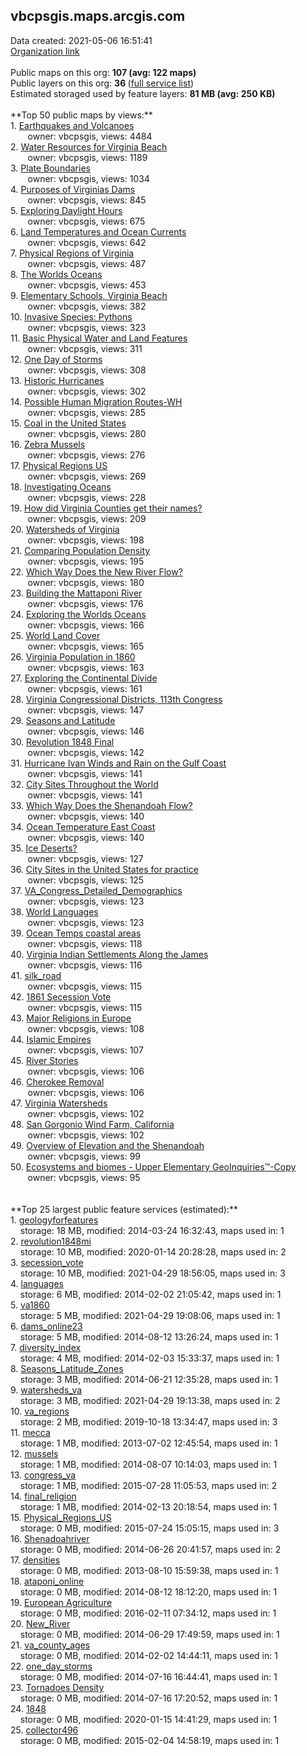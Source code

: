 <h2>vbcpsgis.maps.arcgis.com</h2> Data created: 2021-05-06 16:51:41 <br /><a target='new' href='https://vbcpsgis.maps.arcgis.com'>Organization link</a><br /><br />Public maps on this org: <b>107 (avg: 122 maps)</b><br />Public layers on this org: <b>36 </b>(<a target='new' href='https://services.arcgis.com/7nyQeu9yVYGEprbT/ArcGIS/rest/services'>full service list</a>)<br />Estimated storaged used by feature layers: <b>81 MB (avg: 250 KB)</b><br /><br />**Top 50 public maps by views:**<br />  1. <a target='new' href='https://www.arcgis.com/home/item.html?id=d203ffa697a947b99ef6e568a189f09f'>Earthquakes and Volcanoes</a> <br />  &nbsp;&nbsp;&nbsp;&nbsp; &nbsp;&nbsp;owner: vbcpsgis, views: 4484<br />  2. <a target='new' href='https://www.arcgis.com/home/item.html?id=708923368bc945d299f98c968c244632'>Water Resources for Virginia Beach</a> <br />  &nbsp;&nbsp;&nbsp;&nbsp; &nbsp;&nbsp;owner: vbcpsgis, views: 1189<br />  3. <a target='new' href='https://www.arcgis.com/home/item.html?id=1eea8dba08b64a6ca08519067c7df2d9'>Plate Boundaries</a> <br />  &nbsp;&nbsp;&nbsp;&nbsp; &nbsp;&nbsp;owner: vbcpsgis, views: 1034<br />  4. <a target='new' href='https://www.arcgis.com/home/item.html?id=c4c8e9caa6294ae1b9e160daedf49479'>Purposes of Virginias Dams</a> <br />  &nbsp;&nbsp;&nbsp;&nbsp; &nbsp;&nbsp;owner: vbcpsgis, views: 845<br />  5. <a target='new' href='https://www.arcgis.com/home/item.html?id=81891f359673473089ec9d36001ff900'>Exploring Daylight Hours</a> <br />  &nbsp;&nbsp;&nbsp;&nbsp; &nbsp;&nbsp;owner: vbcpsgis, views: 675<br />  6. <a target='new' href='https://www.arcgis.com/home/item.html?id=779d782d02584483ac89c7965f3bc4fc'>Land Temperatures and Ocean Currents</a> <br />  &nbsp;&nbsp;&nbsp;&nbsp; &nbsp;&nbsp;owner: vbcpsgis, views: 642<br />  7. <a target='new' href='https://www.arcgis.com/home/item.html?id=94cd4902e1d24f19a932a34ff42397f4'>Physical Regions of Virginia</a> <br />  &nbsp;&nbsp;&nbsp;&nbsp; &nbsp;&nbsp;owner: vbcpsgis, views: 487<br />  8. <a target='new' href='https://www.arcgis.com/home/item.html?id=594072631a48412eb2cd2a02c4a53b41'>The Worlds Oceans</a> <br />  &nbsp;&nbsp;&nbsp;&nbsp; &nbsp;&nbsp;owner: vbcpsgis, views: 453<br />  9. <a target='new' href='https://www.arcgis.com/home/item.html?id=cbba5c66c85049dea356da47cdc46993'>Elementary Schools, Virginia Beach</a> <br />  &nbsp;&nbsp;&nbsp;&nbsp; &nbsp;&nbsp;owner: vbcpsgis, views: 382<br />  10. <a target='new' href='https://www.arcgis.com/home/item.html?id=f8f6b222a7774ff7b5c5772f1b5464c1'>Invasive Species: Pythons</a> <br />  &nbsp;&nbsp;&nbsp;&nbsp; &nbsp;&nbsp;owner: vbcpsgis, views: 323<br />  11. <a target='new' href='https://www.arcgis.com/home/item.html?id=3c869c26db0548fba9deae6a1942b45b'>Basic Physical Water and Land Features</a> <br />  &nbsp;&nbsp;&nbsp;&nbsp; &nbsp;&nbsp;owner: vbcpsgis, views: 311<br />  12. <a target='new' href='https://www.arcgis.com/home/item.html?id=176458c878984a7785d12eef03abbcdd'>One Day of Storms</a> <br />  &nbsp;&nbsp;&nbsp;&nbsp; &nbsp;&nbsp;owner: vbcpsgis, views: 308<br />  13. <a target='new' href='https://www.arcgis.com/home/item.html?id=86b97745fa0e4696abe587e4cbf8c6e0'>Historic Hurricanes</a> <br />  &nbsp;&nbsp;&nbsp;&nbsp; &nbsp;&nbsp;owner: vbcpsgis, views: 302<br />  14. <a target='new' href='https://www.arcgis.com/home/item.html?id=b3e40bb0618f4a3eb9bdce07c07f5513'>Possible Human Migration Routes-WH</a> <br />  &nbsp;&nbsp;&nbsp;&nbsp; &nbsp;&nbsp;owner: vbcpsgis, views: 285<br />  15. <a target='new' href='https://www.arcgis.com/home/item.html?id=8790b0d29cb148e7ba8c105a3a92c828'>Coal in the United States</a> <br />  &nbsp;&nbsp;&nbsp;&nbsp; &nbsp;&nbsp;owner: vbcpsgis, views: 280<br />  16. <a target='new' href='https://www.arcgis.com/home/item.html?id=c40be6efc7db4659be2bdf0cf44b3dcf'>Zebra Mussels</a> <br />  &nbsp;&nbsp;&nbsp;&nbsp; &nbsp;&nbsp;owner: vbcpsgis, views: 276<br />  17. <a target='new' href='https://www.arcgis.com/home/item.html?id=3454ef5e9df545468f8e4a0a9380211a'>Physical Regions US</a> <br />  &nbsp;&nbsp;&nbsp;&nbsp; &nbsp;&nbsp;owner: vbcpsgis, views: 269<br />  18. <a target='new' href='https://www.arcgis.com/home/item.html?id=9ecf5e9a4638448ebe4005c0caedf2db'>Investigating Oceans</a> <br />  &nbsp;&nbsp;&nbsp;&nbsp; &nbsp;&nbsp;owner: vbcpsgis, views: 228<br />  19. <a target='new' href='https://www.arcgis.com/home/item.html?id=b1a510a32629402e8beaf4580a8be237'>How did Virginia Counties get their names?</a> <br />  &nbsp;&nbsp;&nbsp;&nbsp; &nbsp;&nbsp;owner: vbcpsgis, views: 209<br />  20. <a target='new' href='https://www.arcgis.com/home/item.html?id=24db29c906a840f5be63defdc273b7d5'>Watersheds of Virginia</a> <br />  &nbsp;&nbsp;&nbsp;&nbsp; &nbsp;&nbsp;owner: vbcpsgis, views: 198<br />  21. <a target='new' href='https://www.arcgis.com/home/item.html?id=a39251d8b6104ed5a809acdc94ec5dbf'>Comparing Population Density</a> <br />  &nbsp;&nbsp;&nbsp;&nbsp; &nbsp;&nbsp;owner: vbcpsgis, views: 195<br />  22. <a target='new' href='https://www.arcgis.com/home/item.html?id=438b37a4b57143dbb034baef6302cee2'>Which Way Does the New River Flow?</a> <br />  &nbsp;&nbsp;&nbsp;&nbsp; &nbsp;&nbsp;owner: vbcpsgis, views: 180<br />  23. <a target='new' href='https://www.arcgis.com/home/item.html?id=4e45b75b2e434239b7211aa7f9f1a828'>Building the Mattaponi River</a> <br />  &nbsp;&nbsp;&nbsp;&nbsp; &nbsp;&nbsp;owner: vbcpsgis, views: 176<br />  24. <a target='new' href='https://www.arcgis.com/home/item.html?id=827c94c856ef4752a24de0832c4313a2'>Exploring the Worlds Oceans</a> <br />  &nbsp;&nbsp;&nbsp;&nbsp; &nbsp;&nbsp;owner: vbcpsgis, views: 166<br />  25. <a target='new' href='https://www.arcgis.com/home/item.html?id=376f1eefc292421ba2f5e3d7965d3463'>World Land Cover</a> <br />  &nbsp;&nbsp;&nbsp;&nbsp; &nbsp;&nbsp;owner: vbcpsgis, views: 165<br />  26. <a target='new' href='https://www.arcgis.com/home/item.html?id=5daab83a628d4b8c92e1f289e9631b9e'>Virginia Population in 1860</a> <br />  &nbsp;&nbsp;&nbsp;&nbsp; &nbsp;&nbsp;owner: vbcpsgis, views: 163<br />  27. <a target='new' href='https://www.arcgis.com/home/item.html?id=1d547c92734b41c5b86519f142094e1e'>Exploring the Continental Divide</a> <br />  &nbsp;&nbsp;&nbsp;&nbsp; &nbsp;&nbsp;owner: vbcpsgis, views: 161<br />  28. <a target='new' href='https://www.arcgis.com/home/item.html?id=3951f29a00ee4961b9463abc9950c7b1'>Virginia Congressional Districts, 113th Congress</a> <br />  &nbsp;&nbsp;&nbsp;&nbsp; &nbsp;&nbsp;owner: vbcpsgis, views: 147<br />  29. <a target='new' href='https://www.arcgis.com/home/item.html?id=5cd54c3d4aaa45029b62f1ce2fef0759'>Seasons and Latitude</a> <br />  &nbsp;&nbsp;&nbsp;&nbsp; &nbsp;&nbsp;owner: vbcpsgis, views: 146<br />  30. <a target='new' href='https://www.arcgis.com/home/item.html?id=d8a4305ac07d4a35a25d81020bc7a114'>Revolution 1848 Final</a> <br />  &nbsp;&nbsp;&nbsp;&nbsp; &nbsp;&nbsp;owner: vbcpsgis, views: 142<br />  31. <a target='new' href='https://www.arcgis.com/home/item.html?id=5d3c5e8da1aa4bf8bd5672eed48e57a8'>Hurricane Ivan Winds and Rain on the Gulf Coast</a> <br />  &nbsp;&nbsp;&nbsp;&nbsp; &nbsp;&nbsp;owner: vbcpsgis, views: 141<br />  32. <a target='new' href='https://www.arcgis.com/home/item.html?id=9d462b1dfaa24d8e8876c2ee75b007f6'>City Sites  Throughout the World</a> <br />  &nbsp;&nbsp;&nbsp;&nbsp; &nbsp;&nbsp;owner: vbcpsgis, views: 141<br />  33. <a target='new' href='https://www.arcgis.com/home/item.html?id=feb461cf7e1b49529968cc7071382205'>Which Way Does the Shenandoah Flow?</a> <br />  &nbsp;&nbsp;&nbsp;&nbsp; &nbsp;&nbsp;owner: vbcpsgis, views: 140<br />  34. <a target='new' href='https://www.arcgis.com/home/item.html?id=b5192d9158984271b191d260a9de54d7'>Ocean Temperature East Coast</a> <br />  &nbsp;&nbsp;&nbsp;&nbsp; &nbsp;&nbsp;owner: vbcpsgis, views: 140<br />  35. <a target='new' href='https://www.arcgis.com/home/item.html?id=f9f3eb4f29904075bc80ede16ce847fa'>Ice Deserts?</a> <br />  &nbsp;&nbsp;&nbsp;&nbsp; &nbsp;&nbsp;owner: vbcpsgis, views: 127<br />  36. <a target='new' href='https://www.arcgis.com/home/item.html?id=9349b0b1ffd04f649c3a8f605eb52414'>City Sites in the United States for practice</a> <br />  &nbsp;&nbsp;&nbsp;&nbsp; &nbsp;&nbsp;owner: vbcpsgis, views: 125<br />  37. <a target='new' href='https://www.arcgis.com/home/item.html?id=5c62739334c74e279c95f909ae1e504c'>VA_Congress_Detailed_Demographics</a> <br />  &nbsp;&nbsp;&nbsp;&nbsp; &nbsp;&nbsp;owner: vbcpsgis, views: 123<br />  38. <a target='new' href='https://www.arcgis.com/home/item.html?id=9f72edf0d8f74247b70f754ef5ffe2c0'>World Languages</a> <br />  &nbsp;&nbsp;&nbsp;&nbsp; &nbsp;&nbsp;owner: vbcpsgis, views: 123<br />  39. <a target='new' href='https://www.arcgis.com/home/item.html?id=6e9233b86c4e468e886b29f0fab15211'>Ocean Temps coastal areas</a> <br />  &nbsp;&nbsp;&nbsp;&nbsp; &nbsp;&nbsp;owner: vbcpsgis, views: 118<br />  40. <a target='new' href='https://www.arcgis.com/home/item.html?id=baee1788d5f14c5d917a468e90f49ce0'>Virginia Indian Settlements Along the James</a> <br />  &nbsp;&nbsp;&nbsp;&nbsp; &nbsp;&nbsp;owner: vbcpsgis, views: 116<br />  41. <a target='new' href='https://www.arcgis.com/home/item.html?id=1d5da1a065344804ab751a91a9dd0bc6'>silk_road</a> <br />  &nbsp;&nbsp;&nbsp;&nbsp; &nbsp;&nbsp;owner: vbcpsgis, views: 115<br />  42. <a target='new' href='https://www.arcgis.com/home/item.html?id=a0b43ac960444e2bb38489d556db500c'>1861 Secession Vote</a> <br />  &nbsp;&nbsp;&nbsp;&nbsp; &nbsp;&nbsp;owner: vbcpsgis, views: 115<br />  43. <a target='new' href='https://www.arcgis.com/home/item.html?id=99b76fea29d248bdaccbef8f2322a9de'>Major Religions in Europe</a> <br />  &nbsp;&nbsp;&nbsp;&nbsp; &nbsp;&nbsp;owner: vbcpsgis, views: 108<br />  44. <a target='new' href='https://www.arcgis.com/home/item.html?id=cbfec0d2cca44624a16f99baf2bf42c9'>Islamic Empires</a> <br />  &nbsp;&nbsp;&nbsp;&nbsp; &nbsp;&nbsp;owner: vbcpsgis, views: 107<br />  45. <a target='new' href='https://www.arcgis.com/home/item.html?id=882637ffd66b48c4868d0702b9a19539'>River Stories</a> <br />  &nbsp;&nbsp;&nbsp;&nbsp; &nbsp;&nbsp;owner: vbcpsgis, views: 106<br />  46. <a target='new' href='https://www.arcgis.com/home/item.html?id=d76a0b1f216c41559789f18fa15c67ca'>Cherokee Removal</a> <br />  &nbsp;&nbsp;&nbsp;&nbsp; &nbsp;&nbsp;owner: vbcpsgis, views: 106<br />  47. <a target='new' href='https://www.arcgis.com/home/item.html?id=065046f91b564b2ab94f4804476f3d26'>Virginia Watersheds</a> <br />  &nbsp;&nbsp;&nbsp;&nbsp; &nbsp;&nbsp;owner: vbcpsgis, views: 102<br />  48. <a target='new' href='https://www.arcgis.com/home/item.html?id=9a8444d3339c43bc8b84602bd3b6cd1b'>San Gorgonio Wind Farm, California</a> <br />  &nbsp;&nbsp;&nbsp;&nbsp; &nbsp;&nbsp;owner: vbcpsgis, views: 102<br />  49. <a target='new' href='https://www.arcgis.com/home/item.html?id=6a2a79cd82f1458c860f77e7c8f363b7'>Overview of Elevation and the Shenandoah</a> <br />  &nbsp;&nbsp;&nbsp;&nbsp; &nbsp;&nbsp;owner: vbcpsgis, views: 99<br />  50. <a target='new' href='https://www.arcgis.com/home/item.html?id=3bfc79833c7f4025b8fe0856732613b0'>Ecosystems and biomes  - Upper Elementary GeoInquiries™-Copy</a> <br />  &nbsp;&nbsp;&nbsp;&nbsp; &nbsp;&nbsp;owner: vbcpsgis, views: 95<br /><br /><br />**Top 25 largest public feature services (estimated):**<br /> 1. <a target='new' href='https://www.arcgis.com/home/item.html?id=94169e756b89438aa502a633e078a29f'>geologyforfeatures</a><br /> &nbsp;&nbsp;&nbsp;&nbsp;storage: 18 MB, modified: 2014-03-24 16:32:43, maps used in: 1<br /> 2. <a target='new' href='https://www.arcgis.com/home/item.html?id=5eba87ddbdad4db1ae8b9289e3e4c7d9'>revolution1848mi</a><br /> &nbsp;&nbsp;&nbsp;&nbsp;storage: 10 MB, modified: 2020-01-14 20:28:28, maps used in: 2<br /> 3. <a target='new' href='https://www.arcgis.com/home/item.html?id=311b994187724e5fbf58bd06e26b74cb'>secession_vote</a><br /> &nbsp;&nbsp;&nbsp;&nbsp;storage: 10 MB, modified: 2021-04-29 18:56:05, maps used in: 3<br /> 4. <a target='new' href='https://www.arcgis.com/home/item.html?id=88d73f0f21844b6f81ce6adcb915a717'>languages</a><br /> &nbsp;&nbsp;&nbsp;&nbsp;storage: 6 MB, modified: 2014-02-02 21:05:42, maps used in: 1<br /> 5. <a target='new' href='https://www.arcgis.com/home/item.html?id=67a3fd85a6ab4be3b8312c59ed651002'>va1860</a><br /> &nbsp;&nbsp;&nbsp;&nbsp;storage: 5 MB, modified: 2021-04-29 19:08:06, maps used in: 1<br /> 6. <a target='new' href='https://www.arcgis.com/home/item.html?id=57e8006684034eb1aeea86b1a2cb4e7a'>dams_online23</a><br /> &nbsp;&nbsp;&nbsp;&nbsp;storage: 5 MB, modified: 2014-08-12 13:26:24, maps used in: 1<br /> 7. <a target='new' href='https://www.arcgis.com/home/item.html?id=14f423dc724d402cbc4e7ce5837cea75'>diversity_index</a><br /> &nbsp;&nbsp;&nbsp;&nbsp;storage: 4 MB, modified: 2014-02-03 15:33:37, maps used in: 1<br /> 8. <a target='new' href='https://www.arcgis.com/home/item.html?id=26b46e7b87e7448a8b5c2964a6249494'>Seasons_Latitude_Zones</a><br /> &nbsp;&nbsp;&nbsp;&nbsp;storage: 3 MB, modified: 2014-06-21 12:35:28, maps used in: 1<br /> 9. <a target='new' href='https://www.arcgis.com/home/item.html?id=23860e76fcb24566a6640d9043c88410'>watersheds_va</a><br /> &nbsp;&nbsp;&nbsp;&nbsp;storage: 3 MB, modified: 2021-04-29 19:13:38, maps used in: 2<br /> 10. <a target='new' href='https://www.arcgis.com/home/item.html?id=5a910b80518d4cdb964d51cd8dc8ecce'>va_regions</a><br /> &nbsp;&nbsp;&nbsp;&nbsp;storage: 2 MB, modified: 2019-10-18 13:34:47, maps used in: 3<br /> 11. <a target='new' href='https://www.arcgis.com/home/item.html?id=ad414e3abc604f55ab77883c1afae972'>mecca</a><br /> &nbsp;&nbsp;&nbsp;&nbsp;storage: 1 MB, modified: 2013-07-02 12:45:54, maps used in: 1<br /> 12. <a target='new' href='https://www.arcgis.com/home/item.html?id=798210a6bdee4e9bad5d59904e312f4a'>mussels</a><br /> &nbsp;&nbsp;&nbsp;&nbsp;storage: 1 MB, modified: 2014-08-07 10:14:03, maps used in: 1<br /> 13. <a target='new' href='https://www.arcgis.com/home/item.html?id=01d26aa21c7247bd8260435e069b16bb'>congress_va</a><br /> &nbsp;&nbsp;&nbsp;&nbsp;storage: 1 MB, modified: 2015-07-28 11:05:53, maps used in: 2<br /> 14. <a target='new' href='https://www.arcgis.com/home/item.html?id=c31eef0686fe4ed2a038c397379e966b'>final_religion</a><br /> &nbsp;&nbsp;&nbsp;&nbsp;storage: 1 MB, modified: 2014-02-13 20:18:54, maps used in: 1<br /> 15. <a target='new' href='https://www.arcgis.com/home/item.html?id=c1cff12331a146c88c900ecfafb784d4'>Physical_Regions_US</a><br /> &nbsp;&nbsp;&nbsp;&nbsp;storage: 0 MB, modified: 2015-07-24 15:05:15, maps used in: 3<br /> 16. <a target='new' href='https://www.arcgis.com/home/item.html?id=ded6eb60f9e64cd19cda5885caf4f70b'>Shenadoahriver</a><br /> &nbsp;&nbsp;&nbsp;&nbsp;storage: 0 MB, modified: 2014-06-26 20:41:57, maps used in: 2<br /> 17. <a target='new' href='https://www.arcgis.com/home/item.html?id=ad79831c60824e05a0734fddc9f648dc'>densities</a><br /> &nbsp;&nbsp;&nbsp;&nbsp;storage: 0 MB, modified: 2013-08-10 15:59:38, maps used in: 1<br /> 18. <a target='new' href='https://www.arcgis.com/home/item.html?id=d5a169cc353e44518fa9db949114fdef'>ataponi_online</a><br /> &nbsp;&nbsp;&nbsp;&nbsp;storage: 0 MB, modified: 2014-08-12 18:12:20, maps used in: 1<br /> 19. <a target='new' href='https://www.arcgis.com/home/item.html?id=193a0d2d277148dda0be326b8ef06bd7'>European Agriculture</a><br /> &nbsp;&nbsp;&nbsp;&nbsp;storage: 0 MB, modified: 2016-02-11 07:34:12, maps used in: 1<br /> 20. <a target='new' href='https://www.arcgis.com/home/item.html?id=e92cf47008d54e0d982cad84f9781598'>New_River</a><br /> &nbsp;&nbsp;&nbsp;&nbsp;storage: 0 MB, modified: 2014-06-29 17:49:59, maps used in: 1<br /> 21. <a target='new' href='https://www.arcgis.com/home/item.html?id=54a2a51c23f542b585ea7514d19fb5bc'>va_county_ages</a><br /> &nbsp;&nbsp;&nbsp;&nbsp;storage: 0 MB, modified: 2014-02-02 14:44:11, maps used in: 1<br /> 22. <a target='new' href='https://www.arcgis.com/home/item.html?id=aa0742c25bad4a3fb0113008cd23166c'>one_day_storms</a><br /> &nbsp;&nbsp;&nbsp;&nbsp;storage: 0 MB, modified: 2014-07-16 16:44:41, maps used in: 1<br /> 23. <a target='new' href='https://www.arcgis.com/home/item.html?id=fccd657113ec487487fc9acadfe0872d'>Tornadoes Density</a><br /> &nbsp;&nbsp;&nbsp;&nbsp;storage: 0 MB, modified: 2014-07-16 17:20:52, maps used in: 1<br /> 24. <a target='new' href='https://www.arcgis.com/home/item.html?id=5831f0b3fcfd428bb45714b6d0e84e7f'>1848</a><br /> &nbsp;&nbsp;&nbsp;&nbsp;storage: 0 MB, modified: 2020-01-15 14:41:29, maps used in: 1<br /> 25. <a target='new' href='https://www.arcgis.com/home/item.html?id=7b2b840b593c4f17b38a8aade0403939'>collector496</a><br /> &nbsp;&nbsp;&nbsp;&nbsp;storage: 0 MB, modified: 2015-02-04 14:58:19, maps used in: 1<br />